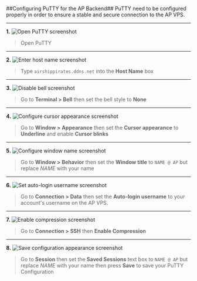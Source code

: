 ##Configuring PuTTY for the AP Backend##
PuTTY need to be configured properly in order to ensure a stable and secure connection to the AP VPS.

---
**1.** ![Open PuTTY screenshot](open-putty.png)
> Open PuTTY

---
**2.** ![Enter host name screenshot](add-host-name.png)
> Type `airshippirates.ddns.net` into the **Host Name** box

---
**3.** ![Disable bell screenshot](bell-off.png)
> Go to **Terminal > Bell** then set the bell style to **None**

---
**4.** ![Configure cursor appearance screenshot](cursor-app.png)
> Go to **Window > Appearance** then set the **Cursor appearance** to **Underline** and enable **Cursor blinks**

---
**5.** ![Configure window name screenshot](win-name.png)
> Go to **Window > Behavior** then set the **Window title** to `NAME @ AP` but replace _NAME_ with your name

---
**6.** ![Set auto-login username screenshot](set-user.png)
> Go to **Connection > Data** then set the **Auto-login username** to your account's username on the AP VPS.

---
**7.** ![Enable compression screenshot](enable-comp.png)
> Go to **Connection > SSH** then **Enable Compression**

---
**8.** ![Save configuration appearance screenshot](save-conf.png)
> Go to **Session** then set the **Saved Sessions** text box to `NAME @ AP` but replace _NAME_ with your name then press **Save** to save your PuTTY Configuration
